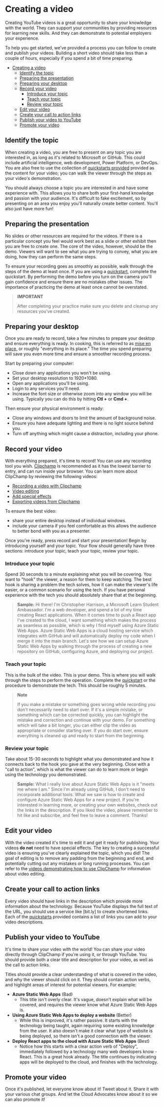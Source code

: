 # Creating a video

Creating YouTube videos is a great opportunity to share your knowledge with the world. They can support your communities by providing resources for learning new skills. And they can demonstrate to potential employers your experience.

To help you get started, we've provided a process you can follow to create and publish your videos. Building a short video should take less than a couple of hours, especially if you spend a bit of time preparing.

- [Creating a video](#creating-a-video)
  - [Identify the topic](#identify-the-topic)
  - [Preparing the presentation](#preparing-the-presentation)
  - [Preparing your desktop](#preparing-your-desktop)
  - [Record your video](#record-your-video)
    - [Introduce your topic](#introduce-your-topic)
    - [Teach your topic](#teach-your-topic)
    - [Review your topic](#review-your-topic)
  - [Edit your video](#edit-your-video)
  - [Create your call to action links](#create-your-call-to-action-links)
  - [Publish your video to YouTube](#publish-your-video-to-youtube)
  - [Promote your video](#promote-your-video)

## Identify the topic

When creating a video, you are free to present on any topic you are interested in, as long as it's related to Microsoft or GitHub. This could include artificial intelligence, web development, Power Platform, or DevOps. You are also free to use the collection of [quickstarts provided](quickstarts.md) provided as the content for your video; you can walk the viewer through the steps as your video's demonstration.

You should always choose a topic you are interested in and have some experience with. This allows you to share both your first-hand knowledge and passion with your audience. It's difficult to fake excitement, so by presenting on an area you enjoy you'll naturally create better content. You'll also just have more fun!

## Preparing the presentation

No slides or other resources are required for the videos. If there is a particular concept you feel would work best as a slide or other exhibit then you are free to create one. The core of the video, however, should be the demo. Viewers will want to see what you are trying to convey, what you are doing, how they can perform the same steps.

To ensure your recording goes as smoothly as possible, walk through the steps of the demo at least once. If you are using a [quickstart](quickstarts.md), complete the quickstart. By performing the demo before you turn on the camera you'll gain confidence and ensure there are no mistakes other issues. The importance of practicing the demo at least once cannot be overstated.

> **IMPORTANT**
>
> After completing your practice make sure you delete and cleanup any resources you've created.

## Preparing your desktop

Once you are ready to record, take a few minutes to prepare your desktop and ensure everything is ready. In cooking, this is referred to as [mise en place](https://wikipedia.org/wiki/Mise_en_place), or roughly "everything in its place." The time you spend preparing will save you even more time and ensure a smoother recording process.

Start by preparing your computer:

- Close down any applications you won't be using.
- Set your desktop resolution to 1920*1080.
- Open any applications you'll be using.
- Login to any services you'll need.
- Increase the font size or otherwise zoom into any window you will be using. Typically you can do this by hitting **Ctl +** or **Cmd +**.

Then ensure your physical environment is ready:

- Close any windows and doors to limit the amount of background noise.
- Ensure you have adequate lighting and there is no light source behind you.
- Turn off anything which might cause a distraction, including your phone.

## Record your video

With everything prepared, it's time to record! You can use any recording tool you wish. [Clipchamp](https://clipchamp.com/) is recommended as it has the lowest barrier to entry, and can run inside your browser. You can learn more about ClipChamp by reviewing the following videos:

- [Recording a video with Clipchamp](https://youtu.be/K2fkSP4oH9M)
- [Video editing](https://youtu.be/08BRlyLtyFI)
- [Add special effects](https://youtu.be/xn2bkLX36lI)
- [Exporting videos from Clipchamp](https://youtu.be/sxyFgQexEdk)

To ensure the best video:

- share your entire desktop instead of individual windows.
- include your camera if you feel comfortable as this allows the audience to better bond with you as a presenter.

Once you're ready, press record and start your presentation! Begin by introducing yourself and your topic. Your flow should generally have three sections: introduce your topic, teach your topic, review your topic.

### Introduce your topic

Spend 30 seconds to a minute explaining what you will be covering. You want to "hook" the viewer, a reason for them to keep watching. The best hook is sharing a problem the tech solves, how it can make the viewer's life easier, or a common scenario for using the tech. If you have personal experience with the tech you should absolutely share that at the beginning.

> **Sample:** Hi there! I'm Christopher Harrison, a Microsoft Learn Student Ambassador. I'm a web developer, and spend a lot of my time creating React applications. When it comes time to push a React app I've created to the cloud, I want something which makes the process as seamless as possible, which is why I find myself using Azure Static Web Apps. Azure Static Web Apps is a cloud hosting service which integrates with GitHub and will automatically deploy my code when I merge it into the main branch. Let's see how we can setup Azure Static Web Apps by walking through the process of creating a new repository on GitHub, configuring Azure, and deploying our project.

### Teach your topic

This is the bulk of the video. This is your demo. This is where you will walk through the steps to perform the operation. Complete the [quickstart](quickstarts.md) or the procedure to demonstrate the tech. This should be roughly 5 minutes.

> **Note**
>
> If you make a mistake or something goes wrong while recording you don't necessarily need to start over. If it's a simple mistake, or something which can be corrected quickly, you can highlight the mistake and correction and continue with your demo. For something which will take a bit longer, you can either clip the video as appropriate or consider starting over. If you do start over, ensure everything is cleaned up and ready to start from the beginning.

### Review your topic

Take about 15-30 seconds to highlight what you demonstrated and how it connects back to the hook you gave at the very beginning. Close with a "call to action", which is what the viewer can do to learn more or begin using the technology you demonstrated.

> **Sample:** What I really love about Azure Static Web Apps is it "meets me where I am." Since I'm already using GitHub, I don't need to incorporate additional tools. What we saw is how to create and configure Azure Static Web Apps for a new project. If you're interested in learning more, or creating your own websites, check out the links in the description. If you liked the video, please remember to hit like and subscribe, and feel free to leave a comment. Thanks!

## Edit your video

With the video created it's time to edit it and get it ready for publishing. Your videos **do not** need to have special effects. The key to creating a successful video is ensuring you've clearly explained the topic, which you did! The goal of editing is to remove any padding from the beginning and end, and potentially cutting out any mistakes or long running processes. You can refer to the [videos demonstrating how to use ClipChamp](#begin-the-recording) for information about video editing.

## Create your call to action links

Every video should have links in the description which provide more information about the technology. Because YouTube displays the full text of the URL, you should use a service like [bit.ly] to create shortened links. Each of the [quickstarts](quickstarts.md) provided contains a list of links you can add to your video descriptions.

## Publish your video to YouTube

It's time to share your video with the world! You can share your video directly through ClipChamp if you're using it, or through YouTube. You should provide both a clear title and description for your video, as well as the call to action links.

Titles should provide a clear understanding of what is covered in the video, and why the viewer should click on it. They should contain action verbs, and highlight areas of interest for potential viewers. For example:

- **Azure Static Web Apps** (Bad)
  - This title isn't overly clear. It's vague, doesn't explain what will be covered, and requires the viewer know what Azure Static Web Apps is.
- **Using Azure Static Web Apps to deploy a website** (Better)
  - While this is improved, it's rather passive. It starts with the technology being taught, again requiring some existing knowledge from the user. It also doesn't make it clear what type of website is being deployed, so there isn't a good connection with the viewer.
- **Deploy React apps to the cloud with Azure Static Web Apps** (Best)
  - Notice how this starts with a clear action verb of "Deploy", immediately followed by a technology many web developers know - React. This is a great hook already. The title continues by indicating apps will be deployed to the cloud, and finishes with the technology.

## Promote your video

Once it's published, let everyone know about it! Tweet about it. Share it with your various chat groups. And let the Cloud Advocates know about it so we can also promote it!
